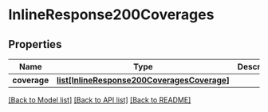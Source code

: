 # InlineResponse200Coverages

## Properties
Name | Type | Description | Notes
------------ | ------------- | ------------- | -------------
**coverage** | [**list[InlineResponse200CoveragesCoverage]**](InlineResponse200CoveragesCoverage.md) |  | [optional] 

[[Back to Model list]](../README.md#documentation-for-models) [[Back to API list]](../README.md#documentation-for-api-endpoints) [[Back to README]](../README.md)


